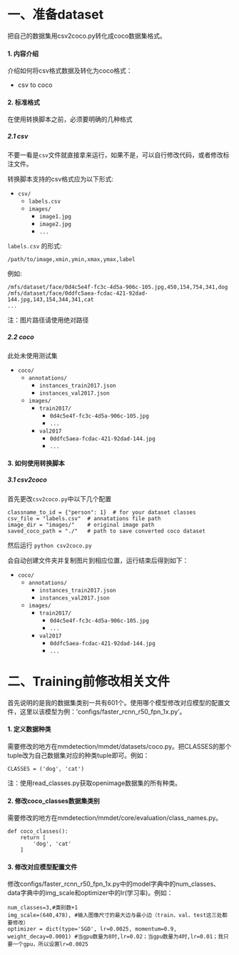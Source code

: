 # 一、准备dataset
把自己的数据集用csv2coco.py转化成coco数据集格式。
<h4 id="1">1. 内容介绍</h4>

介绍如何将csv格式数据及转化为coco格式：

- csv to coco


<h4 id="2">2. 标准格式</h4>

在使用转换脚本之前，必须要明确的几种格式

<h5 id="2.1">2.1 csv</h5>

不要一看是`csv`文件就直接拿来运行，如果不是，可以自行修改代码，或者修改标注文件。

转换脚本支持的csv格式应为以下形式:

- `csv/`
    - `labels.csv`
    - `images/`
        - `image1.jpg`
        - `image2.jpg`
        - `...`

`labels.csv` 的形式: 

`/path/to/image,xmin,ymin,xmax,ymax,label`

例如:

```
/mfs/dataset/face/0d4c5e4f-fc3c-4d5a-906c-105.jpg,450,154,754,341,dog
/mfs/dataset/face/0ddfc5aea-fcdac-421-92dad-144.jpg,143,154,344,341,cat
...
```
注：图片路径请使用绝对路径


<h5 id="2.3">2.2 coco</h5>

此处未使用测试集

- `coco/`
    - `annotations/`
        - `instances_train2017.json`
        - `instances_val2017.json`
    - `images/`
        - `train2017/`
            - `0d4c5e4f-fc3c-4d5a-906c-105.jpg`
            - `...`
        - `val2017`
            - `0ddfc5aea-fcdac-421-92dad-144.jpg`
            - `...`



<h4 id="3">3. 如何使用转换脚本</h4>

<h5 id="3.1">3.1 csv2coco</h5>

首先更改`csv2coco.py`中以下几个配置

```
classname_to_id = {"person": 1}  # for your dataset classes
csv_file = "labels.csv"  # annatations file path
image_dir = "images/"    # original image path
saved_coco_path = "./"   # path to save converted coco dataset
```

然后运行 `python csv2coco.py`

会自动创建文件夹并复制图片到相应位置，运行结束后得到如下：

- `coco/`
    - `annotations/`
        - `instances_train2017.json`
        - `instances_val2017.json`
    - `images/`
        - `train2017/`
            - `0d4c5e4f-fc3c-4d5a-906c-105.jpg`
            - `...`
        - `val2017`
            - `0ddfc5aea-fcdac-421-92dad-144.jpg`
            - `...`

# 二、Training前修改相关文件
首先说明的是我的数据集类别一共有601个。使用哪个模型修改对应模型的配置文件，这里以该模型为例：’configs/faster_rcnn_r50_fpn_1x.py’。
<h4 id="1">1. 定义数据种类</h4>
需要修改的地方在mmdetection/mmdet/datasets/coco.py。把CLASSES的那个tuple改为自己数据集对应的种类tuple即可。例如：

```
CLASSES = ('dog', 'cat')
```
注：使用read_classes.py获取openimage数据集的所有种类。

<h4 id="1">2. 修改coco_classes数据集类别</h4>
需要修改的地方在mmdetection/mmdet/core/evaluation/class_names.py。

```
def coco_classes():
    return [
        'dog', 'cat'
    ]
```

<h4 id="1">3. 修改对应模型配置文件</h4>
修改configs/faster_rcnn_r50_fpn_1x.py中的model字典中的num_classes、data字典中的img_scale和optimizer中的lr(学习率)。例如：

```
num_classes=3,#类别数+1
img_scale=(640,478), #输入图像尺寸的最大边与最小边（train、val、test这三处都要修改）
optimizer = dict(type='SGD', lr=0.0025, momentum=0.9, weight_decay=0.0001) #当gpu数量为8时,lr=0.02；当gpu数量为4时,lr=0.01；我只要一个gpu，所以设置lr=0.0025
```
